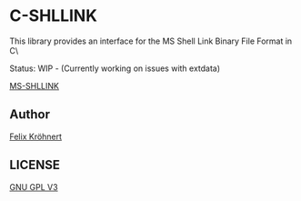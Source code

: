 # C-SHLLINK

This library provides an interface for the MS Shell Link Binary File Format in C\

Status: WIP - (Currently working on issues with extdata)

[MS-SHLLINK](https://docs.microsoft.com/en-us/openspecs/windows_protocols/ms-shllink/16cb4ca1-9339-4d0c-a68d-bf1d6cc0f943)

    
## Author 
[Felix Kröhnert](https://github.com/Elec42)

## LICENSE
[GNU GPL V3](LICENSE)
